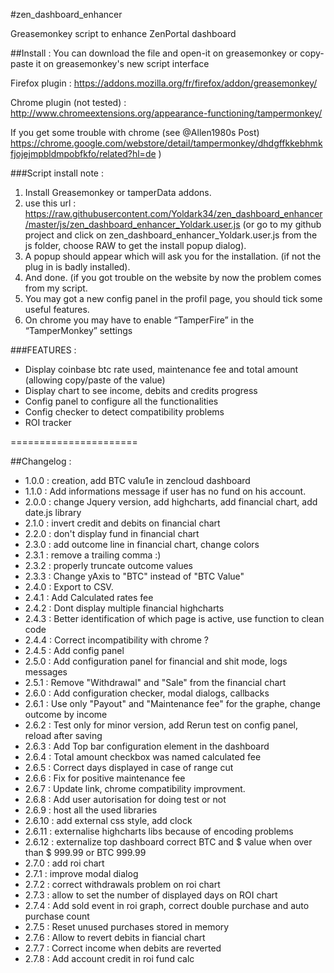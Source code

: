 #zen_dashboard_enhancer

Greasemonkey script to enhance ZenPortal dashboard

##Install :
You can download the file and open-it on greasemonkey or copy-paste it on greasemonkey's new script interface

Firefox plugin :
https://addons.mozilla.org/fr/firefox/addon/greasemonkey/

Chrome plugin (not tested) :
http://www.chromeextensions.org/appearance-functioning/tampermonkey/

If you get some trouble with chrome (see @Allen1980s Post)
https://chrome.google.com/webstore/detail/tampermonkey/dhdgffkkebhmkfjojejmpbldmpobfkfo/related?hl=de )

###Script install note :
1. Install Greasemonkey or tamperData addons.
1. use this url : https://raw.githubusercontent.com/Yoldark34/zen_dashboard_enhancer/master/js/zen_dashboard_enhancer_Yoldark.user.js (or go to my github project and click on zen_dashboard_enhancer_Yoldark.user.js from the js folder, choose RAW to get the install popup dialog).
1. A popup should appear which will ask you for the installation. (if not the plug in is badly installed).
1. And done. (if you got trouble on the website by now the problem comes from my script.
1. You may got a new config panel in the profil page, you should tick some useful features.
1. On chrome you may have to enable “TamperFire” in the “TamperMonkey” settings

###FEATURES :
+ Display coinbase btc rate used, maintenance fee and total amount (allowing copy/paste of the value)
+ Display chart to see income, debits and credits progress
+ Config panel to configure all the functionalities
+ Config checker to detect compatibility problems
+ ROI tracker

======================

##Changelog :
+ 1.0.0 : creation, add BTC valu1e in zencloud dashboard
+ 1.1.0 : Add informations message if user has no fund on his account.
+ 2.0.0 : change Jquery version, add highcharts, add financial chart, add date.js library
+ 2.1.0 : invert credit and debits on financial chart
+ 2.2.0 : don't display fund in financial chart
+ 2.3.0 : add outcome line in financial chart, change colors
+ 2.3.1 : remove a trailing comma :)
+ 2.3.2 : properly truncate outcome values
+ 2.3.3 : Change yAxis to "BTC" instead of "BTC Value"
+ 2.4.0 : Export to CSV.
+ 2.4.1 : Add Calculated rates fee
+ 2.4.2 : Dont display multiple financial highcharts
+ 2.4.3 : Better identification of which page is active, use function to clean code
+ 2.4.4 : Correct incompatibility with chrome ?
+ 2.4.5 : Add config panel
+ 2.5.0 : Add configuration panel for financial and shit mode, logs messages
+ 2.5.1 : Remove "Withdrawal" and "Sale" from the financial chart
+ 2.6.0 : Add configuration checker, modal dialogs, callbacks
+ 2.6.1 : Use only "Payout" and "Maintenance fee" for the graphe, change outcome by income
+ 2.6.2 : Test only for minor version, add Rerun test on config panel, reload after saving
+ 2.6.3 : Add Top bar configuration element in the dashboard
+ 2.6.4 : Total amount checkbox was named calculated fee
+ 2.6.5 : Correct days displayed in case of range cut
+ 2.6.6 : Fix for positive maintenance fee
+ 2.6.7 : Update link, chrome compatibility improvment.
+ 2.6.8 : Add user autorisation for doing test or not
+ 2.6.9 : host all the used libraries
+ 2.6.10 : add external css style, add clock
+ 2.6.11 : externalise highcharts libs because of encoding problems
+ 2.6.12 : externalize top dashboard correct BTC and $ value when over than $ 999.99 or BTC 999.99
+ 2.7.0 : add roi chart
+ 2.7.1 : improve modal dialog
+ 2.7.2 : correct withdrawals problem on roi chart
+ 2.7.3 : allow to set the number of displayed days on ROI chart
+ 2.7.4 : Add sold event in roi graph, correct double purchase and auto purchase count
+ 2.7.5 : Reset unused purchases stored in memory
+ 2.7.6 : Allow to revert debits in fiancial chart
+ 2.7.7 : Correct income when debits are reverted
+ 2.7.8 : Add account credit in roi fund calc
